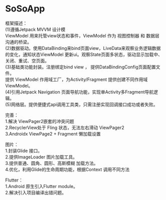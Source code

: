 # SoSoApp
 

框架描述：<br>
(1)遵循Jetpack MVVM 设计模<br>
ViewModel 用来托管view状态和事件，ViewModel 作为 视图控制器 和 数据层 沟通的桥梁。<br>
(2)数据驱动。使用DataBinding来bind页面view，LiveData来观察业务逻辑数据的变化，通知状态ViewModel 更新ui。观察State页面多状态，驱动显示加载中、关闭、重试、空页面。<br>
(3)基础类功能封装。注册绑定bind view ， 提供DataBindingConfig页面配置文件。<br>
提供 ViewModel 作用域工厂，为Activity/Fragment 提供创建不同作用域ViewModel。<br>
(4)引用Jetpack Navigation 页面导航功能，实现单Activity多Fragment导航逻辑。<br>
(5)网络层。提供便捷式api调用工具类，只需注册实现回调接口成功或者失败。<br>


完善：<br>
1.解决 ViewPager2嵌套的冲突问题 <br>
2.RecyclerView处于 Fling 状态，无法左右滑动 ViewPager2 <br>
3.Androidx ViewPage2 + Fragment 懒加载设置 <br>

图片：<br>
1.封装Glide 接口。<br>
2.提供ImageLoader 图片加载工具。<br>
3.提供普通、圆角、圆形、高斯模糊 加载方法。<br>
4.优化，利用Glide的生命周期功能，根据Context 调用不同方法 <br>

Flutter：<br>
1.Android 原生引入Flutter module。<br>
2.解决引入项目编译出错问题。<br>
